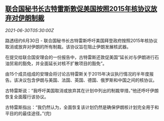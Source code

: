<!--1625031062000-->
[联合国秘书长古特雷斯敦促美国按照2015年核协议放弃对伊朗制裁](https://cn.reuters.com/article/un-us-iran-sanctions-0630-idCNKCS2E60HK)
------

<div><i>2021-06-30T05:30:00Z</i></div><p>路透纽约6月30日 - 联合国秘书长古特雷斯呼吁美国拜登政府按照2015年核协议取消或放弃对伊朗的所有制裁。该协议旨在阻止伊朗发展核武器。</p><p>在提交给联合国安理会的一份报告中，古特雷斯还敦促美国“延长对与伊朗进行石油贸易的豁免，并全面延长对核不扩散项目的豁免”。</p><p>由15个成员组成的安理会将讨论古特雷斯关于2015年决议执行情况的半年度报告。该决议包含伊朗与美国、法国、英国、德国、俄罗斯和中国之间的核协议。</p><p>古特雷斯说：“我呼吁美国取消或放弃其在计划中列出的制裁举措，”他还呼吁伊朗恢复全面履行该协议。</p><p>古特雷斯指出：“我仍然认为，全面恢复该计划仍然是确保伊朗核计划完全用于和平目的的最佳途径。”(完)</p>
